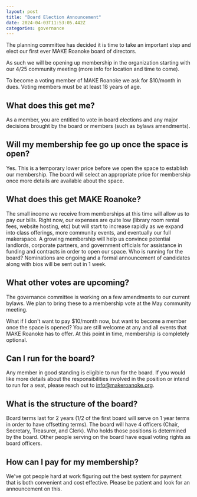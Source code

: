 ```yaml
---
layout: post
title: "Board Election Announcement"
date: 2024-04-03T11:53:05.442Z
categories: governance
---
```


The planning committee has decided it is time to take an important step and
elect our first ever MAKE Roanoke board of directors.

As such we will be opening up membership in the organization starting with our
4/25 community meeting (more info for location and time to come).

To become a voting member of MAKE Roanoke we ask for $10/month in dues. Voting
members must be at least 18 years of age.

## What does this get me?
As a member, you are entitled to vote in board elections and any major decisions
brought by the board or members (such as bylaws amendments).

## Will my membership fee go up once the space is open?
Yes. This is a temporary lower price before we open the space to establish our
membership. The board will select an appropriate price for membership once more
details are available about the space.

## What does this get MAKE Roanoke?
The small income we receive from memberships at this time will allow us to pay
our bills. Right now, our expenses are quite low (library room rental fees,
website hosting, etc) but will start to increase rapidly as we expand into class
offerings, more community events, and eventually our full makerspace.  A growing
membership will help us convince potential landlords, corporate partners, and
government officials for assistance in funding and contracts in order to open
our space.  Who is running for the board?  Nominations are ongoing and a formal
announcement of candidates along with bios will be sent out in 1 week.

## What other votes are upcoming?
The governance committee is working on a few amendments to our current bylaws.
We plan to bring these to a membership vote at the May community meeting.

What if I don't want to pay $10/month now, but want to become a member once the
space is opened?  You are still welcome at any and all events that MAKE Roanoke
has to offer. At this point in time, membership is completely optional.

## Can I run for the board?
Any member in good standing is eligible to run for the board. If you would like
more details about the responsibilities involved in the position or intend to
run for a seat, please reach out to info@makeroanoke.org.

## What is the structure of the board?
Board terms last for 2 years (1/2 of the first board will serve on 1 year terms
in order to have offsetting terms). The board will have 4 officers (Chair,
Secretary, Treasurer, and Clerk). Who holds those positions is determined by the
board. Other people serving on the board have equal voting rights as board
officers.

## How can I pay for my membership?
We've got people hard at work figuring out the best system for payment that is
both convenient and cost effective. Please be patient and look for an
announcement on this.
